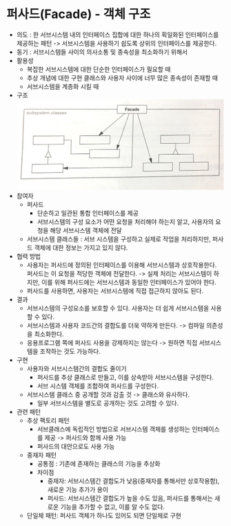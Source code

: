 # 퍼사드(Facade) - 객체 구조

* 의도 : 한 서브시스템 내의 인터페이스 집합에 대한 하나의 획일화된 인터페이스를 제공하는 패턴 -> 서브시스템을 사용하기 쉽도록 상위의 인터페이스를 제공한다.
* 동기 : 서브시스템들 사이의 의사소통 및 종속성을 최소화하기 위해서
* 활용성
	* 복잡한 서브시스템에 대한 단순한 인터페이스가 필요할 때
	* 추상 개념에 대한 구현 클래스와 사용자 사이에 너무 많은 종속성이 존재할 때
	* 서브시스템을 계층화 시킬 때
* 구조
  ![Facade](/img/Facade.JPG)
* 참여자
	* 퍼사드
		* 단순하고 일관된 통합 인터페이스를 제공
		* 서브시스템의 구성 요소가 어떤 요청을 처리해야 하는지 알고, 사용자의 요청을 해당 서브시스템 객체에 전달
	* 서브시스템 클래스들 : 서브 시스템을 구성하고 실제로 작업을 처리하지만, 퍼사드 객체에 대한 정보는 가지고 있지 않다.
* 협력 방법
	* 사용자는 퍼사드에 정의된 인터페이스를 이용해 서브시스템과 상호작용한다. 퍼사드는 이 요청을 적당한 객체에 전달한다. -> 실제 처리는 서브시스템이 하지만, 이를 위해 퍼사드에는 서브시스템과 동일한 인터페이스가 있어야 한다.
	* 퍼사드를 사용하면, 사용자는 서브시스템에 직접 접근하지 않아도 된다.
* 결과
	* 서브시스템의 구성요소를 보호할 수 있다. 사용자는 더 쉽게 서브시스템을 사용할 수 있다.
	* 서브시스템과 사용자 코드간의 결합도를 더욱 약하게 만든다. -> 컴파일 의존성을 최소화한다.
	* 응용프로그램 쪽에 퍼사드 사용을 강제하지는 않는다 -> 원하면 직접 서브시스템을 조작하는 것도 가능하다.
* 구현
	* 사용자와 서브시스템간의 결합도 줄이기
		* 퍼사드를 추상 클래스로 만들고, 이를 상속받아 서브시스템을 구성한다.
		* 서브 시스템 객체를 조합하여 퍼사드를 구성한다.
	* 서브시스템 클래스 중 공개할 것과 감출 것 -> 클래스와 유사하다.
		* 일부 서브시스템을 별도로 공개하는 것도 고려할 수 있다.
* 관련 패턴
	* 추상 팩토리 패턴 
		* 서브클래스에 독립적인 방법으로 서브시스템 객체를 생성하는 인터페이스를 제공 -> 퍼사드와 함께 사용 가능
		* 퍼사드의 대안으로도 사용 가능
	* 중재자 패턴
		* 공통점 : 기존에 존재하는 클래스의 기능을 추상화
		* 차이점
			* 중재자: 서브시스템간 결합도가 낮음(중재자를 통해서만 상호작용함), 새로운 기능 추가가 용이
			* 퍼사드: 서브시스템간 결합도가 높을 수도 있음, 퍼사드를 통해서는 새로운 기능을 추가할 수 없고, 이를 알 수도 없다.
	* 단일체 패턴: 퍼사드 객체가 하나도 있어도 되면 단일체로 구현
